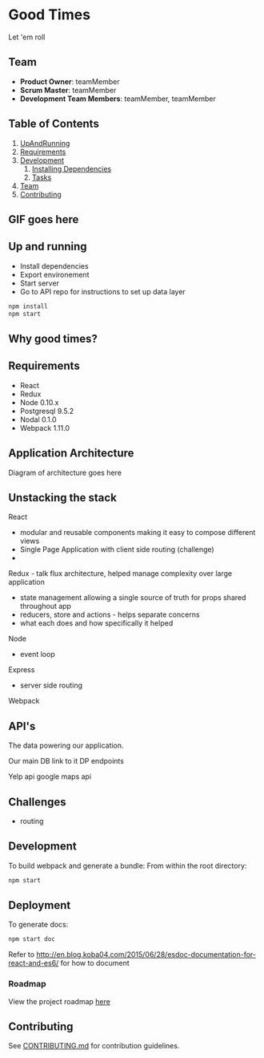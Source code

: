 # Good Times

Let 'em roll

## Team

  - __Product Owner__: teamMember
  - __Scrum Master__: teamMember
  - __Development Team Members__: teamMember, teamMember

## Table of Contents

1. [UpAndRunning](#UpAndRunning)
1. [Requirements](#requirements)
1. [Development](#development)
    1. [Installing Dependencies](#installing-dependencies)
    1. [Tasks](#tasks)
1. [Team](#team)
1. [Contributing](#contributing)

## GIF goes here

## Up and running
- Install dependencies
- Export environement
- Start server
- Go to API repo for instructions to set up data layer

```sh
npm install
npm start
```

## Why good times?

## Requirements

- React
- Redux
- Node 0.10.x
- Postgresql 9.5.2
- Nodal 0.1.0
- Webpack 1.11.0


## Application Architecture

Diagram of architecture goes here

## Unstacking the stack

React
- modular and reusable components making it easy to compose different views
- Single Page Application with client side routing (challenge)
-
Redux - talk flux architecture, helped manage complexity over large application
- state management allowing a single source of truth for props shared throughout app
- reducers, store and actions - helps separate concerns
- what each does and how specifically it helped

Node
- event loop

Express
- server side routing

Webpack


## API's
The data powering our application.

Our main DB link to it
DP endpoints

Yelp api google maps api

## Challenges
- routing

## Development

To build webpack and generate a bundle:
From within the root directory:
```sh
npm start
```

## Deployment
To generate docs:
```sh
npm start doc
```
Refer to http://en.blog.koba04.com/2015/06/28/esdoc-documentation-for-react-and-es6/ for how to
document


### Roadmap

View the project roadmap [here](LINK_TO_PROJECT_ISSUES)


## Contributing

See [CONTRIBUTING.md](CONTRIBUTING.md) for contribution guidelines.
